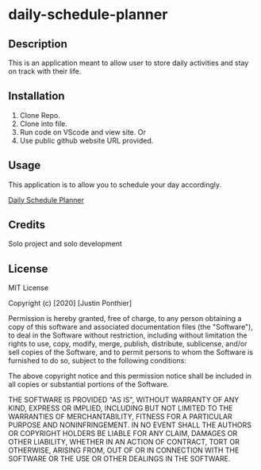 # daily-schedule-planner


## Description
This is an application meant to allow user to store daily activities and stay on track with their life.

## Installation
1. Clone Repo.
2. Clone into file.
3. Run code on VScode and view site. Or
4. Use public github website URL provided.


## Usage
This application is to allow you to schedule your day accordingly.

[Daily Schedule Planner](https://ponthierjustin.github.io/daily-schedule-planner/)

## Credits
Solo project and solo development

## License
MIT License

Copyright (c) [2020] [Justin Ponthier]

Permission is hereby granted, free of charge, to any person obtaining a copy of this software and associated documentation files (the "Software"), to deal in the Software without restriction, including without limitation the rights to use, copy, modify, merge, publish, distribute, sublicense, and/or sell copies of the Software, and to permit persons to whom the Software is furnished to do so, subject to the following conditions:

The above copyright notice and this permission notice shall be included in all copies or substantial portions of the Software.

THE SOFTWARE IS PROVIDED "AS IS", WITHOUT WARRANTY OF ANY KIND, EXPRESS OR IMPLIED, INCLUDING BUT NOT LIMITED TO THE WARRANTIES OF MERCHANTABILITY, FITNESS FOR A PARTICULAR PURPOSE AND NONINFRINGEMENT. IN NO EVENT SHALL THE AUTHORS OR COPYRIGHT HOLDERS BE LIABLE FOR ANY CLAIM, DAMAGES OR OTHER LIABILITY, WHETHER IN AN ACTION OF CONTRACT, TORT OR OTHERWISE, ARISING FROM, OUT OF OR IN CONNECTION WITH THE SOFTWARE OR THE USE OR OTHER DEALINGS IN THE SOFTWARE.